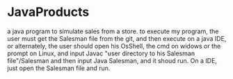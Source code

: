 # JavaProducts
a java program to simulate sales from a store.
to execute my program, the user must get the Salesman file from the git, and then execute on a java IDE, or alternately, the user should  open his OsShell, the cmd on widows or the prompt on Linux, and input Javac "user directory to his Salesman file"/Salesman
and then input Java Salesman, and it shoud run. On a IDE, just open the Salesman file and run.
